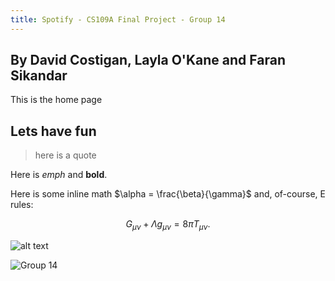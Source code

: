 ```yaml
---
title: Spotify - CS109A Final Project - Group 14
---
```


## By David Costigan, Layla O'Kane and Faran Sikandar

This is the home page

## Lets have fun

>here is a quote

Here is *emph* and **bold**.

Here is some inline math $\alpha = \frac{\beta}{\gamma}$ and, of-course, E rules:

$$ G_{\mu\nu} + \Lambda g_{\mu\nu}  = 8 \pi T_{\mu\nu} . $$

![alt text](https://www.shareicon.net/data/512x512/2017/02/01/877519_media_512x512.png "Logo Title Text 1")

![Group 14](//raw.githubusercontent.com/fsikandar.github.io/CS109A_FinalProject_Spotify/images/Group14.png "Group 14 Caption")
